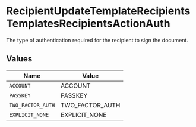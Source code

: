 # RecipientUpdateTemplateRecipientsTemplatesRecipientsActionAuth

The type of authentication required for the recipient to sign the document.


## Values

| Name              | Value             |
| ----------------- | ----------------- |
| `ACCOUNT`         | ACCOUNT           |
| `PASSKEY`         | PASSKEY           |
| `TWO_FACTOR_AUTH` | TWO_FACTOR_AUTH   |
| `EXPLICIT_NONE`   | EXPLICIT_NONE     |